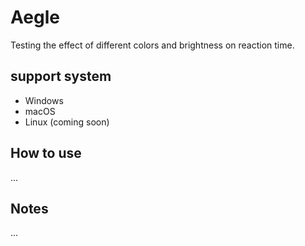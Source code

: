 # Aegle
Testing the effect of different colors and brightness on reaction time.

## support system
* Windows
* macOS
* Linux (coming soon)

## How to use
...

## Notes
...
